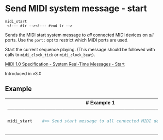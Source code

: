 # Send MIDI system message - start

```
midi_start 
 <!--- #tr --><!--- #end tr -->
```


Sends the MIDI start system message to *all* connected MIDI devices on *all* ports.  Use the `port:` opt to restrict which MIDI ports are used.

Start the current sequence playing. (This message should be followed with calls to `midi_clock_tick` or `midi_clock_beat`).

[MIDI 1.0 Specification - System Real-Time Messages - Start](https://www.midi.org/specifications/item/table-1-summary-of-midi-message)


Introduced in v3.0

## Example

<table class="examples">
<tr>
<th colspan="2" class="even head"># Example 1 ──────────────────────────────────────────────────────</th>
</tr>
<tr>
<td class="even">

```ruby
midi_start



```

</td>
<td class="even">

<!--- #tr -->
```ruby
#=> Send start message to all connected MIDI devices



```
<!--- #end tr -->

</td>
</tr>
</table>

